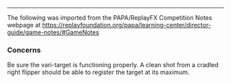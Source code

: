 ***
The following was imported from the PAPA/ReplayFX Competition Notes webpage at https://replayfoundation.org/papa/learning-center/director-guide/game-notes/#GameNotes

### Concerns
            
Be sure the vari-target is functioning properly. A clean shot from a cradled right flipper should be able to register the target at its maximum.